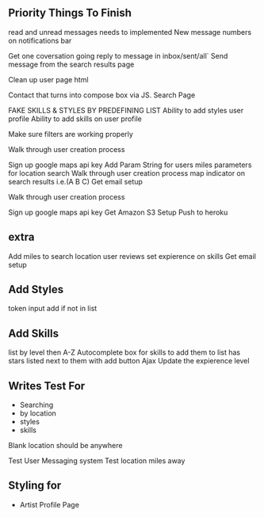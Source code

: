 Priority Things To Finish
-----------------------------
read and unread messages needs to implemented
New message numbers on notifications bar

Get one coversation going
reply to message in inbox/sent/all`
Send message from the search results page

Clean up user page html

Contact that turns into compose box via JS. Search Page

FAKE SKILLS & STYLES BY PREDEFINING LIST
Ability to add styles user profile
Ability to add skills on user profile

Make sure filters are working properly

Walk through user creation process

Sign up google maps api key
Add Param String for users
miles parameters for location search
Walk through user creation process
map indicator on search results i.e.(A B C)
Get email setup

Walk through user creation process

Sign up google maps api key
Get Amazon S3 Setup
Push to heroku

extra
--------
Add miles to search location
user reviews
set expierence on skills
Get email setup




Add Styles
----------
token input
add if not in list

Add Skills
----------
list by level then A-Z
Autocomplete box for skills to add them to list
has stars listed next to them with add button
Ajax Update the expierence level

Writes Test For
--------------
* Searching
* by location
* styles
* skills

Blank location should be anywhere

Test User Messaging system
Test location miles away

Styling for 
-----------
* Artist Profile Page


